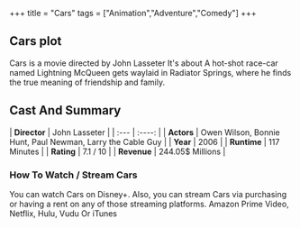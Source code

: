 +++
title = "Cars"
tags = ["Animation","Adventure","Comedy"]
+++
## Cars plot
Cars is a movie directed by John Lasseter It's about A hot-shot race-car named Lightning McQueen gets waylaid in Radiator Springs, where he finds the true meaning of friendship and family.
## Cast And Summary
| **Director**      | John Lasseter |
    | :---        |    :----:   |
    |  **Actors** | Owen Wilson, Bonnie Hunt, Paul Newman, Larry the Cable Guy |
    | **Year**   | 2006    |
    |  **Runtime** | 117 Minutes |
    |  **Rating** | 7.1 / 10 | 
    |  **Revenue** | 244.05$ Millions |
### How To Watch / Stream Cars
You can watch Cars on Disney+.
Also, you can stream Cars via purchasing or having a rent on any of those streaming platforms.
Amazon Prime Video, Netflix, Hulu, Vudu Or iTunes